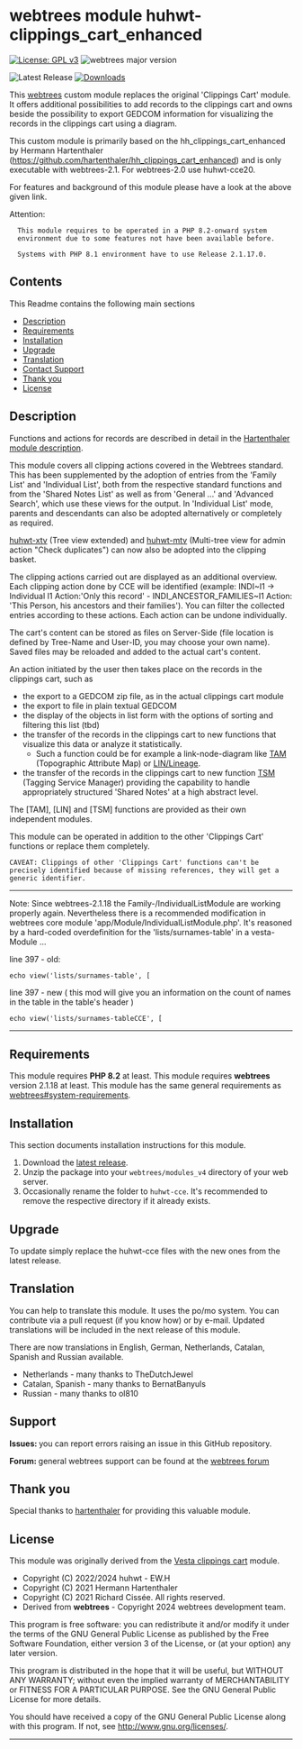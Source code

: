 
# webtrees module huhwt-clippings_cart_enhanced

[![License: GPL v3](https://img.shields.io/badge/License-GPL%20v3-blue.svg)](http://www.gnu.org/licenses/gpl-3.0)
![webtrees major version](https://img.shields.io/badge/webtrees-v2.1.x-green)

![Latest Release](https://img.shields.io/github/v/release/huhwt/huhwt-cce)
[![Downloads](https://img.shields.io/github/downloads/huhwt/huhwt-cce/total)]()

This [webtrees](https://www.webtrees.net/) custom module replaces the original 'Clippings Cart' module.
It offers additional possibilities to add records to the clippings cart and owns beside the possibility
to export GEDCOM information for visualizing the records in the clippings cart using a diagram.

This custom module is primarily based on the hh_clippings_cart_enhanced by Hermann Hartenthaler
(https://github.com/hartenthaler/hh_clippings_cart_enhanced) and is only executable with
webtrees-2.1. For webtrees-2.0 use huhwt-cce20.

For features and background of this module please have a look at the above given link.

Attention:
~~~
  This module requires to be operated in a PHP 8.2-onward system 
  environment due to some features not have been available before.

  Systems with PHP 8.1 environment have to use Release 2.1.17.0.
~~~

## Contents
This Readme contains the following main sections

* [Description](#description)
* [Requirements](#requirements)
* [Installation](#installation)
* [Upgrade](#upgrade)
* [Translation](#translation)
* [Contact Support](#support)
* [Thank you](#thanks)
* [License](#license)

<a name="description"></a>
## Description

Functions and actions for records are described in detail in the [Hartenthaler module description](/README-CCE.md).

This module covers all clipping actions covered in the Webtrees standard. This has been supplemented by the adoption of entries from the 'Family List' and 'Individual List', both from the respective standard functions and from the 'Shared Notes List' as well as from 'General ...' and 'Advanced Search', which use these views for the output. In 'Individual List' mode, parents and descendants can also be adopted alternatively or completely as required.

[huhwt-xtv](https://github.com/huhwt/huhwt-xtv) (Tree view extended) and [huhwt-mtv](https://github.com/huhwt-mtv) (Multi-tree view for admin action "Check duplicates") can now also be adopted into the clipping basket.

The clipping actions carried out are displayed as an additional overview. Each clipping action done by CCE will be identified (example: INDI\~I1 -> Individual I1 Action:'Only this record' - INDI_ANCESTOR_FAMILIES\~I1 Action: 'This Person, his ancestors and their families'). You can filter the collected entries according to these actions. Each action can be undone individually.

The cart's content can be stored as files on Server-Side (file location is defined by Tree-Name and User-ID, you may choose your own name). Saved files may be reloaded and added to the actual cart's content.

An action initiated by the user then takes place on the records in the clippings cart, such as
* the export to a GEDCOM zip file, as in the actual clippings cart module
* the export to file in plain textual GEDCOM
* the display of the objects in list form with the options of sorting and filtering this list (tbd)
* the transfer of the records in the clippings cart to new functions that visualize this data or analyze it statistically.
  * Such a function could be for example a link-node-diagram like [TAM](https://github.com/huhwt/huhwt-wttam) (Topographic Attribute Map) or [LIN/Lineage](https://github.com/huhwt/huhwt-wtlin).
* the transfer of the records in the clippings cart to new function [TSM](https://github.com/huhwt/huhwt-tsm) (Tagging Service Manager) providing the capability to handle appropriately structured 'Shared Notes' at a high abstract level.

The [TAM], [LIN] and [TSM] functions are provided as their own independent modules.

This module can be operated in addition to the other 'Clippings Cart' functions or replace them completely.

~~~
CAVEAT: Clippings of other 'Clippings Cart' functions can't be precisely identified because of missing references, they will get a generic identifier.
~~~

---

  Note: Since webtrees-2.1.18 the Family-/IndividualListModule are working properly again. Nevertheless there is a recommended modification in webtrees core module 'app/Module/IndividualListModule.php'. It's reasoned by a hard-coded overdefinition for the 'lists/surnames-table' in a vesta-Module ...

line 397 - old:
~~~
echo view('lists/surnames-table', [
~~~
line 397 - new ( this mod will give you an information on the count of names in the table in the table's header )
~~~
echo view('lists/surnames-tableCCE', [
~~~

---

<a name="requirements"></a>
## Requirements

This module requires **PHP 8.2** at least.
This module requires **webtrees** version 2.1.18 at least.
This module has the same general requirements as [webtrees#system-requirements](https://github.com/fisharebest/webtrees#system-requirements).

<a name="installation"></a>
## Installation

This section documents installation instructions for this module.

1. Download the [latest release](https://github.com/huhwt/huhwt-cce-dev/releases/latest).
3. Unzip the package into your `webtrees/modules_v4` directory of your web server.
4. Occasionally rename the folder to `huhwt-cce`. It's recommended to remove the respective directory if it already exists.

<a name="upgrade"></a>
## Upgrade

To update simply replace the huhwt-cce files with the new ones from the latest release.

<a name="translation"></a>
## Translation

You can help to translate this module.
It uses the po/mo system.
You can contribute via a pull request (if you know how) or by e-mail.
Updated translations will be included in the next release of this module.

There are now translations in English, German, Netherlands, Catalan, Spanish and Russian available.

* Netherlands - many thanks to TheDutchJewel
* Catalan, Spanish - many thanks to BernatBanyuls
* Russian - many thanks to ol810

<a name="support"></a>
## Support

<span style="font-weight: bold;">Issues: </span>you can report errors raising an issue
in this GitHub repository.

<span style="font-weight: bold;">Forum: </span>general webtrees support can be found 
at the [webtrees forum](http://www.webtrees.net/)

<a name="thanks"></a>
## Thank you

Special thanks to [hartenthaler](https://github.com/hartenthaler/) for providing this valuable module.

<a name="license"></a>
## License

This module was originally derived from the [Vesta clippings cart](https://github.com/vesta-webtrees-2-custom-modules/vesta_clippings_cart) module.

* Copyright (C) 2022/2024 huhwt - EW.H
* Copyright (C) 2021 Hermann Hartenthaler
* Copyright (C) 2021 Richard Cissée. All rights reserved.
* Derived from **webtrees** - Copyright 2024 webtrees development team.

This program is free software: you can redistribute it and/or modify
it under the terms of the GNU General Public License as published by
the Free Software Foundation, either version 3 of the License, or
(at your option) any later version.

This program is distributed in the hope that it will be useful,
but WITHOUT ANY WARRANTY; without even the implied warranty of
MERCHANTABILITY or FITNESS FOR A PARTICULAR PURPOSE. See the
GNU General Public License for more details.

You should have received a copy of the GNU General Public License
along with this program. If not, see <http://www.gnu.org/licenses/>.

* * *
